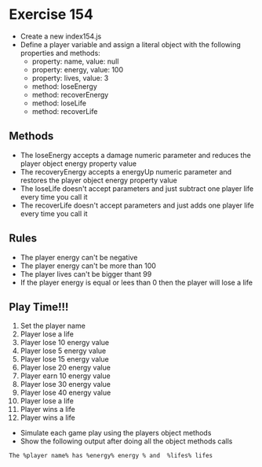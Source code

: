 # Exercise 154

- Create a new index154.js
- Define a player variable and assign a literal object with the following properties and methods:
  - property: name, value: null
  - property: energy, value: 100
  - property: lives, value: 3
  - method: loseEnergy
  - method: recoverEnergy
  - method: loseLife
  - method: recoverLife

## Methods

- The loseEnergy accepts a damage numeric parameter and reduces the player object energy property value
- The recoveryEnergy accepts a energyUp numeric parameter and restores the player object energy property value
- The loseLife doesn't accept parameters and just subtract one player life every time you call it
- The recoverLife doesn't accept parameters and just adds one player life every time you call it

## Rules

- The player energy can't be negative
- The player energy can't be more than 100
- The player lives can't be bigger thant 99
- If the player energy is equal or lees than 0 then the player will lose a life

## Play Time!!!

1. Set the player name
2. Player lose a life
3. Player lose 10 energy value
4. Player lose 5 energy value
5. Player lose 15 energy value
6. Player lose 20 energy value
7. Player earn 10 energy value
8. Player lose 30 energy value
9. Player lose 40 energy value
10. Player lose a life
11. Player wins a life
12. Player wins a life

- Simulate each game play using the players object methods
- Show the following output after doing all the object methods calls

```
The %player name% has %energy% energy % and  %lifes% lifes
```
